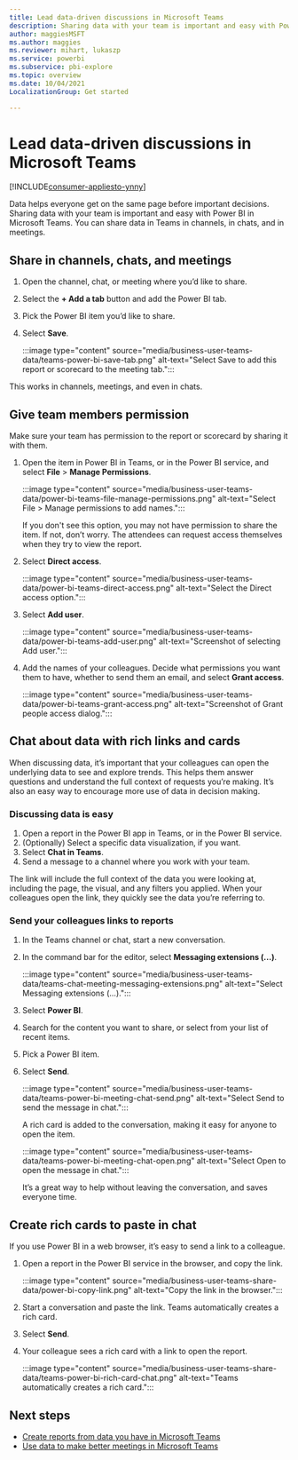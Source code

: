 ```yaml
---
title: Lead data-driven discussions in Microsoft Teams
description: Sharing data with your team is important and easy with Power BI in Teams.
author: maggiesMSFT
ms.author: maggies
ms.reviewer: mihart, lukaszp
ms.service: powerbi
ms.subservice: pbi-explore
ms.topic: overview
ms.date: 10/04/2021
LocalizationGroup: Get started

---
```


# Lead data-driven discussions in Microsoft Teams

[!INCLUDE[consumer-appliesto-ynny](../includes/consumer-appliesto-ynny.md)]

Data helps everyone get on the same page before important decisions. Sharing data with your team is important and easy with Power BI in Microsoft Teams. You can share data in Teams in channels, in chats, and in meetings.

## Share in channels, chats, and meetings

1. Open the channel, chat, or meeting where you’d like to share.
4. Select the **+ Add a tab** button and add the Power BI tab.
3. Pick the Power BI item you’d like to share.
4. Select **Save**.

    :::image type="content" source="media/business-user-teams-data/teams-power-bi-save-tab.png" alt-text="Select Save to add this report or scorecard to the meeting tab.":::

This works in channels, meetings, and even in chats.

## Give team members permission

Make sure your team has permission to the report or scorecard by sharing it with them.

1. Open the item in Power BI in Teams, or in the Power BI service, and select **File** > **Manage Permissions**.

    :::image type="content" source="media/business-user-teams-data/power-bi-teams-file-manage-permissions.png" alt-text="Select File > Manage permissions to add names.":::

    If you don't see this option, you may not have permission to share the item. If not, don’t worry. The attendees can request access themselves when they try to view the report.

1. Select **Direct access**.

    :::image type="content" source="media/business-user-teams-data/power-bi-teams-direct-access.png" alt-text="Select the Direct access option.":::

1. Select **Add user**.

    :::image type="content" source="media/business-user-teams-data/power-bi-teams-add-user.png" alt-text="Screenshot of selecting Add user.":::

1. Add the names of your colleagues. Decide what permissions you want them to have, whether to send them an email, and select **Grant access**.

    :::image type="content" source="media/business-user-teams-data/power-bi-teams-grant-access.png" alt-text="Screenshot of Grant people access dialog.":::

## Chat about data with rich links and cards

When discussing data, it’s important that your colleagues can open the underlying data to see and explore trends. This helps them answer questions and understand the full context of requests you’re making. It’s also an easy way to encourage more use of data in decision making.

### Discussing data is easy

1. Open a report in the Power BI app in Teams, or in the Power BI service.
2. (Optionally) Select a specific data visualization, if you want.
3. Select **Chat in Teams**.
4. Send a message to a channel where you work with your team.

The link will include the full context of the data you were looking at, including the page, the visual, and any filters you applied. When your colleagues open the link, they quickly see the data you’re referring to.

### Send your colleagues links to reports

1. In the Teams channel or chat, start a new conversation.
2. In the command bar for the editor, select **Messaging extensions (...)**.

    :::image type="content" source="media/business-user-teams-data/teams-chat-meeting-messaging-extensions.png" alt-text="Select Messaging extensions (...).":::

4. Select **Power BI**.
5. Search for the content you want to share, or select from your list of recent items.
6. Pick a Power BI item.
7. Select **Send**.

    :::image type="content" source="media/business-user-teams-data/teams-power-bi-meeting-chat-send.png" alt-text="Select Send to send the message in chat.":::

    A rich card is added to the conversation, making it easy for anyone to open the item. 

    :::image type="content" source="media/business-user-teams-data/teams-power-bi-meeting-chat-open.png" alt-text="Select Open to open the message in chat.":::

    It’s a great way to help without leaving the conversation, and saves everyone time.

## Create rich cards to paste in chat

If you use Power BI in a web browser, it’s easy to send a link to a colleague.

1. Open a report in the Power BI service in the browser, and copy the link.

    :::image type="content" source="media/business-user-teams-share-data/power-bi-copy-link.png" alt-text="Copy the link in the browser.":::

2. Start a conversation and paste the link.
    Teams automatically creates a rich card.
4. Select **Send**.
1. Your colleague sees a rich card with a link to open the report.

    :::image type="content" source="media/business-user-teams-share-data/teams-power-bi-rich-card-chat.png" alt-text="Teams automatically creates a rich card.":::

## Next steps

- [Create reports from data you have in Microsoft Teams](business-user-teams-create-reports.md)
- [Use data to make better meetings in Microsoft Teams](business-user-teams-data.md)